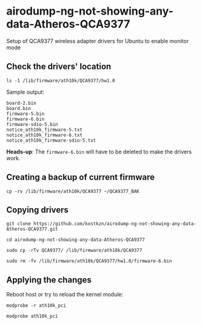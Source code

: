 # airodump-ng-not-showing-any-data-Atheros-QCA9377

Setup of QCA9377 wireless adapter drivers for Ubuntu to enable monitor mode

## Check the drivers' location

```SHELL
ls -1 /lib/firmware/ath10k/QCA9377/hw1.0
```

Sample output:

```TEXT
board-2.bin
board.bin
firmware-5.bin
firmware-6.bin
firmware-sdio-5.bin
notice_ath10k_firmware-5.txt
notice_ath10k_firmware-6.txt
notice_ath10k_firmware-sdio-5.txt
```

**Heads-up**: The `firmware-6.bin` will have to be deleted to make the drivers work.

## Creating a backup of current firmware

```SHELL
cp -rv /lib/firmware/ath10k/QCA9377 ~/QCA9377_BAK
```

## Copying drivers

```SHELL
git clone https://github.com/kostkzn/airodump-ng-not-showing-any-data-Atheros-QCA9377.git

cd airodump-ng-not-showing-any-data-Atheros-QCA9377

sudo cp -rTv QCA9377/ /lib/firmware/ath10k/QCA9377

sudo rm -fv /lib/firmware/ath10k/QCA9377/hw1.0/firmware-6.bin
```

## Applying the changes

Reboot host or try to reload the kernel module:

```SHELL
modprobe -r ath10k_pci

modprobe ath10k_pci
```
